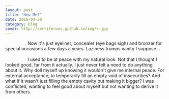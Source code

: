 ```yaml
---
layout: post
title: "New Me?"
date: 2016-04-30
category: blog
cover: http://serriferous.github.io/img/s.jpg
---
```

<div class="row">
<div class="col-md-8 col-md-offset-2">
<div class="row">
<div class="col-md-12">
&emsp;&emsp;&emsp;&emsp;&emsp;Now it's just eyeliner, concealer (eye bags sigh) and bronzer for special occasions a few days a years. Laziness trumps vanity I suppose...<br>
<br>
&emsp;&emsp;&emsp;&emsp;&emsp;I used to be at peace with my natural look. Not that I thought I looked good, far from it actually. I just never felt a need to do anything about it. Why doll myself up knowing it wouldn't give me internal peace. For external acceptance, to temporarily fill an empty void of insecurities? And what if it wasn't just filling the empty cavity but making it bigger? I was conflicted, wanting to feel good about myself but not wanting to derive it from others.<br>

</div>
</div>
</div>            
</div>

